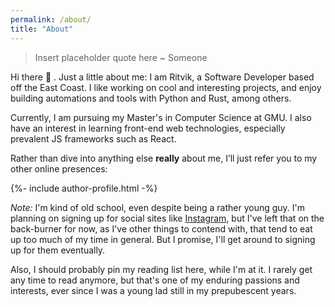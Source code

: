 ```yaml
---
permalink: /about/
title: "About"
---
```


> Insert placeholder quote here ~ Someone

Hi there 👋 . Just a little about me: I am Ritvik, a Software Developer
based off the East Coast. I like working on cool and interesting projects,
and enjoy building automations and tools with Python and Rust, among
others.

Currently, I am pursuing my Master's in Computer Science at GMU. I also have
an interest in learning front-end web technologies, especially prevalent JS
frameworks such as React.

Rather than dive into anything else **really** about me, I’ll just refer you to my other online presences:

<div>
  {%- include author-profile.html -%}
</div>

_Note:_ I'm kind of old school, even despite being a rather young guy. I'm planning on signing up for social sites like [Instagram](https://www.instagram.com/), but I've left that on the back-burner for now, as I've other things to contend with, that tend to eat up too much of my time in general. But I promise, I'll get around to signing up for them eventually.

Also, I should probably pin my reading list here, while I'm at it. I rarely get any time to read anymore, but that's one of my
enduring passions and interests, ever since I was a young lad still in my prepubescent years.
